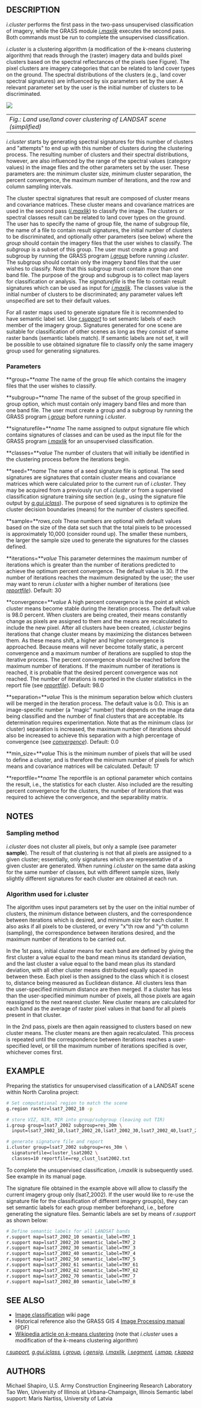 ## DESCRIPTION

*i.cluster* performs the first pass in the two-pass unsupervised
classification of imagery, while the GRASS module
*[i.maxlik](i.maxlik.md)* executes the second pass. Both commands must
be run to complete the unsupervised classification.

*i.cluster* is a clustering algorithm (a modification of the *k*-means
clustering algorithm) that reads through the (raster) imagery data and
builds pixel clusters based on the spectral reflectances of the pixels
(see Figure). The pixel clusters are imagery categories that can be
related to land cover types on the ground. The spectral distributions of
the clusters (e.g., land cover spectral signatures) are influenced by
six parameters set by the user. A relevant parameter set by the user is
the initial number of clusters to be discriminated.

<img src="i_cluster_landsat_clustering.png" data-norder="1" />

|                                                                      |
|----------------------------------------------------------------------|
| *Fig.: Land use/land cover clustering of LANDSAT scene (simplified)* |

*i.cluster* starts by generating spectral signatures for this number of
clusters and "attempts" to end up with this number of clusters during
the clustering process. The resulting number of clusters and their
spectral distributions, however, are also influenced by the range of the
spectral values (category values) in the image files and the other
parameters set by the user. These parameters are: the minimum cluster
size, minimum cluster separation, the percent convergence, the maximum
number of iterations, and the row and column sampling intervals.

The cluster spectral signatures that result are composed of cluster
means and covariance matrices. These cluster means and covariance
matrices are used in the second pass (*[i.maxlik](i.maxlik.md)*) to
classify the image. The clusters or spectral classes result can be
related to land cover types on the ground. The user has to specify the
name of group file, the name of subgroup file, the name of a file to
contain result signatures, the initial number of clusters to be
discriminated, and optionally other parameters (see below) where the
*group* should contain the imagery files that the user wishes to
classify. The *subgroup* is a subset of this group. The user must create
a group and subgroup by running the GRASS program
*[i.group](i.group.md)* before running *i.cluster*. The subgroup should
contain only the imagery band files that the user wishes to classify.
Note that this subgroup must contain more than one band file. The
purpose of the group and subgroup is to collect map layers for
classification or analysis. The *signaturefile* is the file to contain
result signatures which can be used as input for
*[i.maxlik](i.maxlik.md)*. The classes value is the initial number of
clusters to be discriminated; any parameter values left unspecified are
set to their default values.

For all raster maps used to generate signature file it is recommended to
have semantic label set. Use *[r.support](r.support.md)* to set semantc
labels of each member of the imagery group. Signatures generated for one
scene are suitable for classification of other scenes as long as they
consist of same raster bands (semantic labels match). If semantic labels
are not set, it will be possible to use obtained signature file to
classify only the same imagery group used for generating signatures.

### Parameters

**group=***name*
The name of the group file which contains the imagery files that the
user wishes to classify.

**subgroup=***name*
The name of the subset of the group specified in group option, which
must contain only imagery band files and more than one band file. The
user must create a group and a subgroup by running the GRASS program
*[i.group](i.group.md)* before running *i.cluster*.

**signaturefile=***name*
The name assigned to output signature file which contains signatures of
classes and can be used as the input file for the GRASS program
*[i.maxlik](i.maxlik.md)* for an unsupervised classification.

**classes=***value*
The number of clusters that will initially be identified in the
clustering process before the iterations begin.

**seed=***name*
The name of a seed signature file is optional. The seed signatures are
signatures that contain cluster means and covariance matrices which were
calculated prior to the current run of *i.cluster*. They may be acquired
from a previously run of *i.cluster* or from a supervised classification
signature training site section (e.g., using the signature file output
by *[g.gui.iclass](g.gui.iclass.md)*). The purpose of seed signatures is
to optimize the cluster decision boundaries (means) for the number of
clusters specified.

**sample=***rows,cols*
These numbers are optional with default values based on the size of the
data set such that the total pixels to be processed is approximately
10,000 (consider round up). The smaller these numbers, the larger the
sample size used to generate the signatures for the classes defined.

**iterations=***value*
This parameter determines the maximum number of iterations which is
greater than the number of iterations predicted to achieve the optimum
percent convergence. The default value is 30. If the number of
iterations reaches the maximum designated by the user; the user may want
to rerun *i.cluster* with a higher number of iterations (see
[*reportfile*](#reportfile)).
Default: 30 <span id="convergence"></span>

**convergence=***value*
A high percent convergence is the point at which cluster means become
stable during the iteration process. The default value is 98.0 percent.
When clusters are being created, their means constantly change as pixels
are assigned to them and the means are recalculated to include the new
pixel. After all clusters have been created, *i.cluster* begins
iterations that change cluster means by maximizing the distances between
them. As these means shift, a higher and higher convergence is
approached. Because means will never become totally static, a percent
convergence and a maximum number of iterations are supplied to stop the
iterative process. The percent convergence should be reached before the
maximum number of iterations. If the maximum number of iterations is
reached, it is probable that the desired percent convergence was not
reached. The number of iterations is reported in the cluster statistics
in the report file (see [*reportfile*](#reportfile)).
Default: 98.0

**separation=***value*
This is the minimum separation below which clusters will be merged in
the iteration process. The default value is 0.0. This is an
image-specific number (a "magic" number) that depends on the image data
being classified and the number of final clusters that are acceptable.
Its determination requires experimentation. Note that as the minimum
class (or cluster) separation is increased, the maximum number of
iterations should also be increased to achieve this separation with a
high percentage of convergence (see [*convergence*](#convergence)).
Default: 0.0

**min_size=***value*
This is the minimum number of pixels that will be used to define a
cluster, and is therefore the minimum number of pixels for which means
and covariance matrices will be calculated.
Default: 17 <span id="reportfile"></span>

**reportfile=***name*
The reportfile is an optional parameter which contains the result, i.e.,
the statistics for each cluster. Also included are the resulting percent
convergence for the clusters, the number of iterations that was required
to achieve the convergence, and the separability matrix.

## NOTES

### Sampling method

*i.cluster* does not cluster all pixels, but only a sample (see
parameter **sample**). The result of that clustering is not that all
pixels are assigned to a given cluster; essentially, only signatures
which are representative of a given cluster are generated. When running
*i.cluster* on the same data asking for the same number of classes, but
with different sample sizes, likely slightly different signatures for
each cluster are obtained at each run.

### Algorithm used for i.cluster

The algorithm uses input parameters set by the user on the initial
number of clusters, the minimum distance between clusters, and the
correspondence between iterations which is desired, and minimum size for
each cluster. It also asks if all pixels to be clustered, or every "x"th
row and "y"th column (sampling), the correspondence between iterations
desired, and the maximum number of iterations to be carried out.

In the 1st pass, initial cluster means for each band are defined by
giving the first cluster a value equal to the band mean minus its
standard deviation, and the last cluster a value equal to the band mean
plus its standard deviation, with all other cluster means distributed
equally spaced in between these. Each pixel is then assigned to the
class which it is closest to, distance being measured as Euclidean
distance. All clusters less than the user-specified minimum distance are
then merged. If a cluster has less than the user-specified minimum
number of pixels, all those pixels are again reassigned to the next
nearest cluster. New cluster means are calculated for each band as the
average of raster pixel values in that band for all pixels present in
that cluster.

In the 2nd pass, pixels are then again reassigned to clusters based on
new cluster means. The cluster means are then again recalculated. This
process is repeated until the correspondence between iterations reaches
a user-specified level, or till the maximum number of iterations
specified is over, whichever comes first.

## EXAMPLE

Preparing the statistics for unsupervised classification of a LANDSAT
scene within North Carolina project:

```bash
# Set computational region to match the scene
g.region raster=lsat7_2002_10 -p

# store VIZ, NIR, MIR into group/subgroup (leaving out TIR)
i.group group=lsat7_2002 subgroup=res_30m \
  input=lsat7_2002_10,lsat7_2002_20,lsat7_2002_30,lsat7_2002_40,lsat7_2002_50,lsat7_2002_70

# generate signature file and report
i.cluster group=lsat7_2002 subgroup=res_30m \
  signaturefile=cluster_lsat2002 \
  classes=10 reportfile=rep_clust_lsat2002.txt
```

To complete the unsupervised classification, *i.maxlik* is subsequently
used. See example in its manual page.

The signature file obtained in the example above will allow to classify
the current imagery group only (lsat7_2002). If the user would like to
re-use the signature file for the classification of different imagery
group(s), they can set semantic labels for each group member beforehand,
i.e., before generating the signature files. Semantic labels are set by
means of *r.support* as shown below:

```bash
# Define semantic labels for all LANDSAT bands
r.support map=lsat7_2002_10 semantic_label=TM7_1
r.support map=lsat7_2002_20 semantic_label=TM7_2
r.support map=lsat7_2002_30 semantic_label=TM7_3
r.support map=lsat7_2002_40 semantic_label=TM7_4
r.support map=lsat7_2002_50 semantic_label=TM7_5
r.support map=lsat7_2002_61 semantic_label=TM7_61
r.support map=lsat7_2002_62 semantic_label=TM7_62
r.support map=lsat7_2002_70 semantic_label=TM7_7
r.support map=lsat7_2002_80 semantic_label=TM7_8
```

## SEE ALSO

- [Image
  classification](https://grasswiki.osgeo.org/wiki/Image_classification)
  wiki page
- Historical reference also the GRASS GIS 4 [Image Processing
  manual](https://grass.osgeo.org/gdp/imagery/grass4_image_processing.pdf)
  (PDF)
- [Wikipedia article on *k*-means
  clustering](https://en.wikipedia.org/wiki/K-means_clustering) (note
  that *i.cluster* uses a modification of the *k*-means clustering
  algorithm)

*[r.support](r.support.md), [g.gui.iclass](g.gui.iclass.md),
[i.group](i.group.md), [i.gensig](i.gensig.md), [i.maxlik](i.maxlik.md),
[i.segment](i.segment.md), [i.smap](i.smap.md), [r.kappa](r.kappa.md)*

## AUTHORS

Michael Shapiro, U.S. Army Construction Engineering Research
Laboratory
Tao Wen, University of Illinois at Urbana-Champaign, Illinois
Semantic label support: Maris Nartiss, University of Latvia
